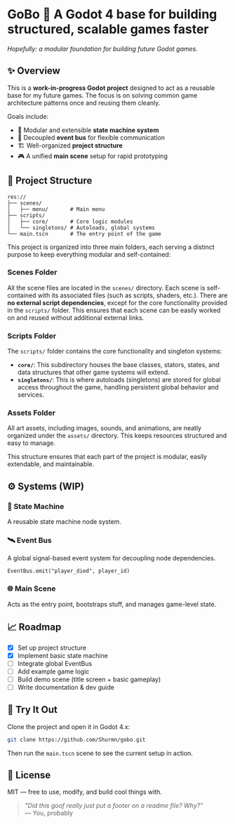 
# GoBo 🧱 A Godot 4 base for building structured, scalable games faster 

_Hopefully: a modular foundation for building future Godot games._

## ✨ Overview

This is a **work-in-progress Godot project** designed to act as a reusable base for my future games. The focus is on solving common game architecture patterns once and reusing them cleanly.

Goals include:

- 🔁 Modular and extensible **state machine system**
- 📨 Decoupled **event bus** for flexible communication
- 🏗 Well-organized **project structure**
- 🎮 A unified **main scene** setup for rapid prototyping

## 📂 Project Structure

```
res://
├── scenes/
│   ├── menu/       # Main menu
├── scripts/
│   ├── core/       # Core logic modules
│   └── singletons/ # Autoloads, global systems
└── main.tscn       # The entry point of the game
```

This project is organized into three main folders, each serving a distinct purpose to keep everything modular and self-contained:

### **Scenes Folder**
All the scene files are located in the `scenes/` directory. Each scene is self-contained with its associated files (such as scripts, shaders, etc.). There are **no external script dependencies**, except for the core functionality provided in the `scripts/` folder. This ensures that each scene can be easily worked on and reused without additional external links.

### **Scripts Folder**
The `scripts/` folder contains the core functionality and singleton systems:
- **`core/`**: This subdirectory houses the base classes, stators, states, and data structures that other game systems will extend.
- **`singletons/`**: This is where autoloads (singletons) are stored for global access throughout the game, handling persistent global behavior and services.

### **Assets Folder**
All art assets, including images, sounds, and animations, are neatly organized under the `assets/` directory. This keeps resources structured and easy to manage.

This structure ensures that each part of the project is modular, easily extendable, and maintainable.

## ⚙️ Systems (WIP)

### 🧠 State Machine

A reusable state machine node system.

### 🛰 Event Bus

A global signal-based event system for decoupling node dependencies.

```gdscript
EventBus.emit("player_died", player_id)
```

### 🌐 Main Scene

Acts as the entry point, bootstraps stuff, and manages game-level state.

## 📈 Roadmap

- [x] Set up project structure
- [x] Implement basic state machine
- [ ] Integrate global EventBus
- [ ] Add example game logic
- [ ] Build demo scene (title screen + basic gameplay)
- [ ] Write documentation & dev guide

## 🧪 Try It Out

Clone the project and open it in Godot 4.x:

```bash
git clone https://github.com/Shurmn/gobo.git
```

Then run the `main.tscn` scene to see the current setup in action.

## 🪪 License

MIT — free to use, modify, and build cool things with.


> _"Did this goof really just put a footer on a readme file? Why?"_  
> — You, probably
